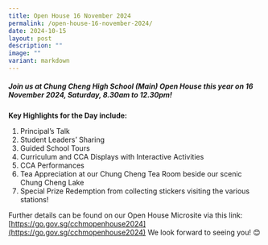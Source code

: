 ```yaml
---
title: Open House 16 November 2024
permalink: /open-house-16-november-2024/
date: 2024-10-15
layout: post
description: ""
image: ""
variant: markdown
---
```

##### Join us at Chung Cheng High School (Main) Open House this year on 16 November 2024, Saturday, 8.30am to 12.30pm!

**Key Highlights for the Day include:**
1. Principal’s Talk
2. Student Leaders’ Sharing
3. Guided School Tours
4. Curriculum and CCA Displays with Interactive Activities
5. CCA Performances
6. Tea Appreciation at our Chung Cheng Tea Room beside our scenic Chung Cheng Lake
7. Special Prize Redemption from collecting stickers visiting the various stations!

Further details can be found on our Open House Microsite via this link: [https://go.gov.sg/cchmopenhouse2024](https://go.gov.sg/cchmopenhouse2024)
We look forward to seeing you! 😊

